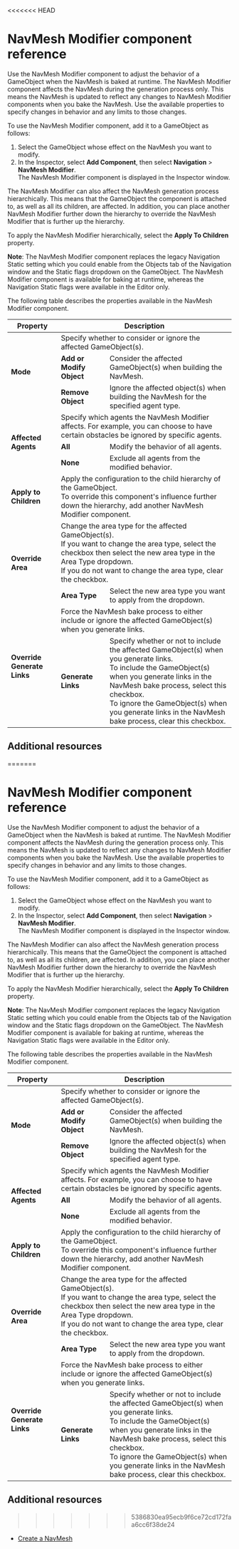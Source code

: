 <<<<<<< HEAD
# NavMesh Modifier component reference

Use the NavMesh Modifier component to adjust the behavior of a GameObject when the NavMesh is baked at runtime. The NavMesh Modifier component affects the NavMesh during the generation process only. This means the NavMesh is updated to reflect any changes to NavMesh Modifier components when you bake the NavMesh. Use the available properties to specify changes in behavior and any limits to those changes.

To use the NavMesh Modifier component, add it to a GameObject as follows: 
1. Select the GameObject whose effect on the NavMesh you want to modify.
1. In the Inspector, select **Add Component**, then select **Navigation** &gt; **NavMesh Modifier**. <br/> The NavMesh Modifier component is displayed in the Inspector window.

The NavMesh Modifier can also affect the NavMesh generation process hierarchically. This means that the GameObject the component is attached to, as well as all its children, are affected. In addition, you can place another NavMesh Modifier further down the hierarchy to override the NavMesh Modifier that is further up the hierarchy.

To apply the NavMesh Modifier hierarchically, select the **Apply To Children** property.


**Note**: The NavMesh Modifier component replaces the legacy Navigation Static setting which you could enable from the Objects tab of the Navigation window and the Static flags dropdown on the GameObject. The NavMesh Modifier component is available for baking at runtime, whereas the Navigation Static flags were available in the Editor only. 

The following table describes the properties available in the NavMesh Modifier component.

<table>
  <thead>
    <tr>
      <th colspan="1"><strong>Property</strong></th>
      <th colspan="2"><strong>Description</strong></th>
    </tr>
  </thead>
  <tbody>
    <tr>
      <td rowspan="3"><strong>Mode</strong></td>
      <td colspan="2">Specify whether to consider or ignore the affected GameObject(s).</td>
    </tr>
    <tr>
      <td><strong>Add or Modify Object</strong></td>
      <td>Consider the affected GameObject(s) when building the NavMesh.</td>
    </tr>
    <tr>
      <td><strong>Remove Object</strong></td>
      <td>Ignore the affected object(s) when building the NavMesh for the specified agent type.</td>
    </tr>
    <tr>
      <td rowspan="3"><strong>Affected Agents</strong></td>
      <td colspan="2">Specify which agents the NavMesh Modifier affects. For example, you can choose to have certain obstacles be ignored by specific agents. </td>
    </tr>
    <tr>
      <td><strong>All</strong></td>
      <td>Modify the behavior of all agents. </td>
    </tr>
    <tr>
      <td><strong>None</strong></td>
      <td>Exclude all agents from the modified behavior.</td>
    </tr>
    <tr>
      <td rowspan="1"><strong>Apply to Children</strong></td>
      <td colspan="2">Apply the configuration to the child hierarchy of the GameObject.<br/>To override this component's influence further down the hierarchy, add another NavMesh Modifier component.</td>
    </tr>
    <tr>
      <td rowspan="2"><strong>Override Area</strong></td>
      <td colspan="2">Change the area type for the affected GameObject(s).<br/> If you want to change the area type, select the checkbox then select the new area type in the Area Type dropdown. <br/> If you do not want to change the area type, clear the checkbox.</td>
    </tr>
    <tr>
      <td><strong>Area Type</strong></td>
      <td>Select the new area type you want to apply from the dropdown.</td>
    </tr>
    <tr>
      <td rowspan="2"><strong>Override Generate Links</strong></td>
      <td colspan="2">Force the NavMesh bake process to either include or ignore the affected GameObject(s) when you generate links. </td>
    </tr>
    <tr>
      <td><strong>Generate Links</strong></td>
      <td>Specify whether or not to include the affected GameObject(s) when you generate links.<br/> To include the GameObject(s) when you generate links in the NavMesh bake process, select this checkbox. <br/> To ignore the GameObject(s) when you generate links in the NavMesh bake process, clear this checkbox.</td>
    </tr>
  </tbody>
</table>

## Additional resources
=======
# NavMesh Modifier component reference

Use the NavMesh Modifier component to adjust the behavior of a GameObject when the NavMesh is baked at runtime. The NavMesh Modifier component affects the NavMesh during the generation process only. This means the NavMesh is updated to reflect any changes to NavMesh Modifier components when you bake the NavMesh. Use the available properties to specify changes in behavior and any limits to those changes.

To use the NavMesh Modifier component, add it to a GameObject as follows: 
1. Select the GameObject whose effect on the NavMesh you want to modify.
1. In the Inspector, select **Add Component**, then select **Navigation** &gt; **NavMesh Modifier**. <br/> The NavMesh Modifier component is displayed in the Inspector window.

The NavMesh Modifier can also affect the NavMesh generation process hierarchically. This means that the GameObject the component is attached to, as well as all its children, are affected. In addition, you can place another NavMesh Modifier further down the hierarchy to override the NavMesh Modifier that is further up the hierarchy.

To apply the NavMesh Modifier hierarchically, select the **Apply To Children** property.


**Note**: The NavMesh Modifier component replaces the legacy Navigation Static setting which you could enable from the Objects tab of the Navigation window and the Static flags dropdown on the GameObject. The NavMesh Modifier component is available for baking at runtime, whereas the Navigation Static flags were available in the Editor only. 

The following table describes the properties available in the NavMesh Modifier component.

<table>
  <thead>
    <tr>
      <th colspan="1"><strong>Property</strong></th>
      <th colspan="2"><strong>Description</strong></th>
    </tr>
  </thead>
  <tbody>
    <tr>
      <td rowspan="3"><strong>Mode</strong></td>
      <td colspan="2">Specify whether to consider or ignore the affected GameObject(s).</td>
    </tr>
    <tr>
      <td><strong>Add or Modify Object</strong></td>
      <td>Consider the affected GameObject(s) when building the NavMesh.</td>
    </tr>
    <tr>
      <td><strong>Remove Object</strong></td>
      <td>Ignore the affected object(s) when building the NavMesh for the specified agent type.</td>
    </tr>
    <tr>
      <td rowspan="3"><strong>Affected Agents</strong></td>
      <td colspan="2">Specify which agents the NavMesh Modifier affects. For example, you can choose to have certain obstacles be ignored by specific agents. </td>
    </tr>
    <tr>
      <td><strong>All</strong></td>
      <td>Modify the behavior of all agents. </td>
    </tr>
    <tr>
      <td><strong>None</strong></td>
      <td>Exclude all agents from the modified behavior.</td>
    </tr>
    <tr>
      <td rowspan="1"><strong>Apply to Children</strong></td>
      <td colspan="2">Apply the configuration to the child hierarchy of the GameObject.<br/>To override this component's influence further down the hierarchy, add another NavMesh Modifier component.</td>
    </tr>
    <tr>
      <td rowspan="2"><strong>Override Area</strong></td>
      <td colspan="2">Change the area type for the affected GameObject(s).<br/> If you want to change the area type, select the checkbox then select the new area type in the Area Type dropdown. <br/> If you do not want to change the area type, clear the checkbox.</td>
    </tr>
    <tr>
      <td><strong>Area Type</strong></td>
      <td>Select the new area type you want to apply from the dropdown.</td>
    </tr>
    <tr>
      <td rowspan="2"><strong>Override Generate Links</strong></td>
      <td colspan="2">Force the NavMesh bake process to either include or ignore the affected GameObject(s) when you generate links. </td>
    </tr>
    <tr>
      <td><strong>Generate Links</strong></td>
      <td>Specify whether or not to include the affected GameObject(s) when you generate links.<br/> To include the GameObject(s) when you generate links in the NavMesh bake process, select this checkbox. <br/> To ignore the GameObject(s) when you generate links in the NavMesh bake process, clear this checkbox.</td>
    </tr>
  </tbody>
</table>

## Additional resources
>>>>>>> 5386830ea95ecb9f6ce72cd172faa6cc6f38de24
* [Create a NavMesh](CreateNavMesh.md)